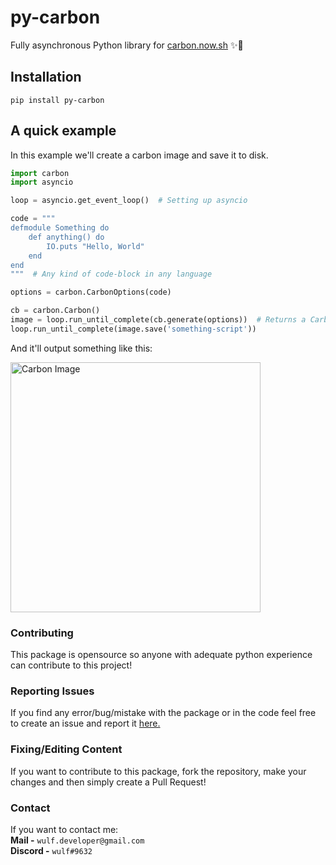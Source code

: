 # py-carbon
Fully asynchronous Python library for [carbon.now.sh](https://carbon.now.sh) ✨🚀

## Installation
```
pip install py-carbon
```

## A quick example
In this example we'll create a carbon image and save it to disk.
```py
import carbon
import asyncio

loop = asyncio.get_event_loop()  # Setting up asyncio

code = """
defmodule Something do
    def anything() do
        IO.puts "Hello, World"
    end
end
"""  # Any kind of code-block in any language

options = carbon.CarbonOptions(code)

cb = carbon.Carbon()
image = loop.run_until_complete(cb.generate(options))  # Returns a CarbonImage object
loop.run_until_complete(image.save('something-script'))
```

And it'll output something like this:  
  
<img src="https://github.com/itsmewulf/py-carbon/blob/main/examples/something-script.png?raw=true" alt="Carbon Image" width="400"/>

### Contributing
This package is opensource so anyone with adequate python experience can contribute to this project!

### Reporting Issues
If you find any error/bug/mistake with the package or in the code feel free to create an issue and report
it [here.](https://github.com/itsmewulf/py-carbon/issues)

### Fixing/Editing Content
If you want to contribute to this package, fork the repository, make your changes and then simply create a Pull Request!

### Contact
If you want to contact me:  
**Mail -** ```wulf.developer@gmail.com```  
**Discord -** ```wulf#9632```
